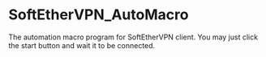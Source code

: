 # SoftEtherVPN_AutoMacro
The automation macro program for SoftEtherVPN client. You may just click the start button and wait it to be connected.
